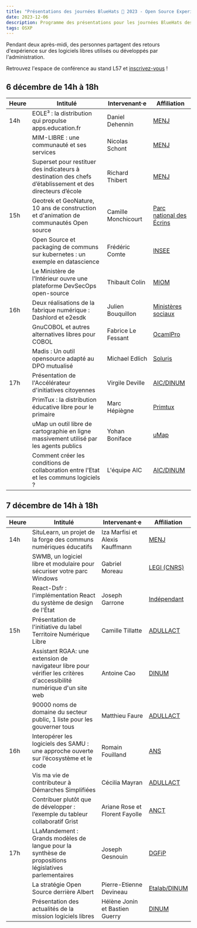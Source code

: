 ```yaml
---
title: "Présentations des journées BlueHats 🧢 2023 - Open Source Experience"
date: 2023-12-06
description: Programme des présentations pour les journées BlueHats des 6 et 7 décembre 2023 lors du salon Open Source Experience
tags: OSXP
---
```


Pendant deux après-midi, des personnes partagent des retours d'expérience sur des logiciels libres utilisés ou développés par l'administration.

Retrouvez l'espace de conférence au stand L57 et [inscrivez-vous](https://www.opensource-experience.com/creer-mon-badge/) !

## 6 décembre de 14h à 18h

| Heure | Intitulé                                                                                                  | Intervenant·e       | Affiliation                                                    |
|-------|-----------------------------------------------------------------------------------------------------------|---------------------|----------------------------------------------------------------|
| 14h   | EOLE³ : la distribution qui propulse apps.education.fr                                                    | Daniel Dehennin     | [MENJ](https://www.education.gouv.fr)                          |
|       | MIM-LIBRE : une communauté et ses services                                                                | Nicolas Schont      | [MENJ](https://www.education.gouv.fr)                          |
|       | Superset pour restituer des indicateurs à destination des chefs d’établissement et des directeurs d’école | Richard Thibert     | [MENJ](https://www.education.gouv.fr)                          |
| 15h   | Geotrek et GeoNature, 10 ans de construction et d'animation de communautés Open source                    | Camille Monchicourt | [Parc national des Écrins](https://www.ecrins-parcnational.fr) |
|       | Open Source et packaging de communs sur kubernetes : un exemple en datascience                            | Frédéric Comte      | [INSEE](https://www.insee.fr)                                  |
|       | Le Ministère de l’Intérieur ouvre une plateforme DevSecOps open-source                                    | Thibault Colin      | [MIOM](https://www.interieur.gouv.fr)                          |
| 16h   | Deux réalisations de la fabrique numérique : Dashlord et e2esdk                                           | Julien Bouquillon   | [Ministères sociaux](https://www.fabrique.social.gouv.fr)      |
|       | GnuCOBOL et autres alternatives libres pour COBOL                                                         | Fabrice Le Fessant  | [OcamlPro](https://ocamlpro.com/fr/)                           |
|       | Madis : Un outil opensource adapté au DPO mutualisé                                                       | Michael Edlich      | [Soluris](https://www.soluris.fr)                              |
| 17h   | Présentation de l'Accélérateur d'initiatives citoyennes                                                   | Virgile Deville     | [AIC/DINUM](https://citoyens.transformation.gouv.fr)           |
|       | PrimTux : la distribution éducative libre pour le primaire                                                | Marc Hépiègne       | [Primtux](https://primtux.fr)                                  |
|       | uMap un outil libre de cartographie en ligne massivement utilisé par les agents publics                   | Yohan Boniface      | [uMap](https://umap.openstreetmap.fr/fr/)                      |
|       | Comment créer les conditions de collaboration entre l'Etat et les communs logiciels ?                     | L'équipe AIC        | [AIC/DINUM](https://citoyens.transformation.gouv.fr)           |
	

## 7 décembre de 14h à 18h

| Heure | Intitulé                                                                                                             | Intervenant·e                   | Affiliation                                                  |
|-------|----------------------------------------------------------------------------------------------------------------------|---------------------------------|--------------------------------------------------------------|
| 14h   | SituLearn, un projet de la forge des communs numériques éducatifs                                                    | Iza Marfisi et Alexis Kauffmann | [MENJ](https://www.education.gouv.fr)                        |
|       | SWMB, un logiciel libre et modulaire pour sécuriser votre parc Windows                                               | Gabriel Moreau                  | [LEGI (CNRS)](https://www.legi.grenoble-inp.fr/web/?lang=fr) |
|       | React-Dsfr : l'implémentation React du système de design de l'État                                                   | Joseph Garrone                  | [Indépendant](https://github.com/garronej)                   |
| 15h   | Présentation de l'initiative du label Territoire Numérique Libre                                                     | Camille Tillatte                | [ADULLACT](https://adullact.org)                             |
|       | Assistant RGAA: une extension de navigateur libre pour vérifier les critères d'accessibilité numérique d'un site web | Antoine Cao                     | [DINUM](https://www.numerique.gouv.fr)                       |
|       | 90000 noms de domaine du secteur public, 1 liste pour les gouverner tous                                             | Matthieu Faure                  | [ADULLACT](https://adullact.org)                             |
| 16h   | Interopérer les logiciels des SAMU : une approche ouverte sur l’écosystème et le code                                | Romain Fouilland                | [ANS](https://esante.gouv.fr)                                |
|       | Vis ma vie de contributeur à Démarches Simplifiées                                                                   | Cécilia Mayran                  | [ADULLACT](https://adullact.org)                             |
|       | Contribuer plutôt que de développer : l’exemple du tableur collaboratif Grist                                        | Ariane Rose et Florent Fayolle  | [ANCT](https://agence-cohesion-territoires.gouv.fr)          |
| 17h   | LLaMandement : Grands modèles de langue pour la synthèse de propositions législatives parlementaires                 | Joseph Gesnouin                 | [DGFiP](https://www.economie.gouv.fr/dgfip)                  |
|       | La stratégie Open Source derrière Albert                                                                             | Pierre-Etienne Devineau         | [Etalab/DINUM](https://www.etalab.gouv.fr)                   |
|       | Présentation des actualités de la mission logiciels libres                                                           | Hélène Jonin et Bastien Guerry  | [DINUM](https://www.numerique.gouv.fr)                       |

